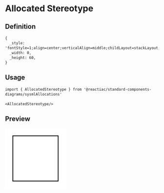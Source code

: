 # Allocated Stereotype

## Definition

```
{
  _style: 'fontStyle=1;align=center;verticalAlign=middle;childLayout=stackLayout;horizontal=1;horizontalStack=0;resizeParent=1;resizeParentMax=0;resizeLast=0;marginBottom=0;',
  _width: 0,
  _height: 60,
}
```

## Usage

```
import { AllocatedStereotype } from '@reactiac/standard-components-diagrams/sysmlAllocations'

<AllocatedStereotype/>
```

## Preview

<img src="./allocated-stereotype.png" width="200"/>
